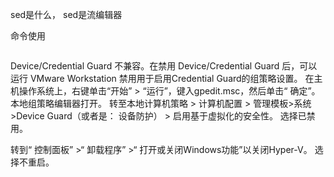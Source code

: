 
sed是什么，
sed是流编辑器


命令使用


```bash

```



Device/Credential Guard 不兼容。在禁用 Device/Credential Guard 后，可以运行 VMware Workstation
禁用用于启用Credential Guard的组策略设置。
在主机操作系统上，右键单击“开始” > “运行”，键入gpedit.msc，然后单击“ 确定”。本地组策略编辑器打开。
转至本地计算机策略 > 计算机配置 > 管理模板>系统 >Device Guard（或者是： 设备防护） > 启用基于虚拟化的安全性。
选择已禁用。
 
转到“ 控制面板” >“ 卸载程序” >“ 打开或关闭Windows功能”以关闭Hyper-V。
选择不重启。
